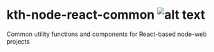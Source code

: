 # kth-node-react-common ![alt text](https://api.travis-ci.org/KTH/kth-node-react-common.svg?branch=main)

Common utility functions and components for React-based node-web projects
